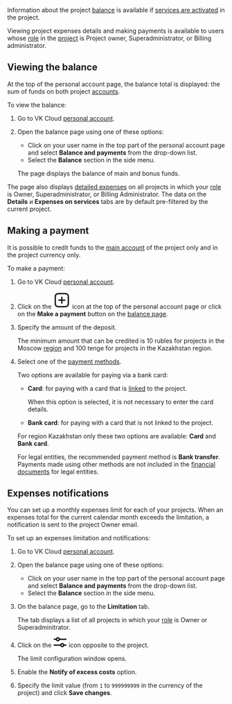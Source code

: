 Information about the project [balance](../../start/balance) is available if [services are activated](/en/base/account/start/activation) in the project.

<info>

Viewing project expenses details and making payments is available to users whose [role](/en/base/account/concepts/rolesandpermissions) in the [project](/en/base/account/concepts/projects) is Project owner, Superadministrator, or Billing administrator.

</info>

## Viewing the balance

At the top of the personal account page, the balance total is displayed: the sum of funds on both project [accounts](../../start/balance).

To view the balance:

1. Go to VK Cloud [personal account](https://mcs.mail.ru/en/).

1. Open the balance page using one of these options:

   - Click on your user name in the top part of the personal account page and select **Balance and payments** from the drop-down list.
   - Select the **Balance** section in the side menu.

   The page displays the balance of main and bonus funds.

<info>

The page also displays [detailed expenses](../detail) on all projects in which your [role](/en/base/account/concepts/rolesandpermissions) is Owner, Superadministrator, or Billing Administrator. The data on the **Details** и **Expenses on services** tabs are by default pre-filtered by the current project.

</info>

## Making a payment

It is possible to credit funds to the [main account](../../start/balance#the_main_and_the_bonus_account) of the project only and in the project currency only.

To make a payment:

1. Go to VK Cloud [personal account](https://mcs.mail.ru/en/).
1. Click on the ![Make a payment](./assets/icon_plus.svg "inline") icon at the top of the personal account page or click on the **Make a payment** button on the [balance page](#viewing_the_balance).
1. Specify the amount of the deposit.

   The minimum amount that can be credited is 10 rubles for projects in the Moscow [region](/en/base/account/concepts/regions) and 100 tenge for projects in the Kazakhstan region.

1. Select one of the [payment methods](../../start/payment-methods).

   Two options are available for paying via a bank card:

   - **Card**: for paying with a card that is [linked](../add-card) to the project.

      When this option is selected, it is not necessary to enter the card details.

   - **Bank card**: for paying with a card that is not linked to the project.

   For region Kazakhstan only these two options are available: **Card** and **Bank card**.

   <info>

   For legal entities, the recommended payment method is **Bank transfer**. Payments made using other methods are not included in the [financial documents](../report) for legal entities.

   </info>

## Expenses notifications

You can set up a monthly expenses limit for each of your projects. When an expenses total for the current calendar month exceeds the limitation, a notification is sent to the project Owner email.

To set up an expenses limitation and notifications:

1. Go to VK Cloud [personal account](https://mcs.mail.ru/en/).

1. Open the balance page using one of these options:

   - Click on your user name in the top part of the personal account page and select **Balance and payments** from the drop-down list.
   - Select the **Balance** section in the side menu.

1. On the balance page, go to the **Limitation** tab.

   The tab displays a list of all projects in which your [role](/en/base/account/concepts/rolesandpermissions) is Owner or Superadminitrator.

1. Click on the ![Settings](./assets/filter_icon.svg "inline") icon opposite to the project.

   The limit configuration window opens.

1. Enable the **Notify of excess costs** option.
1. Specify the limit value (from `1` to `999999999` in the currency of the project) and click **Save changes**.
